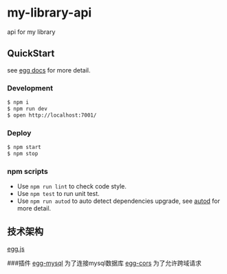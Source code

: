 # my-library-api

api for my library

## QuickStart

<!-- add docs here for user -->

see [egg docs][egg] for more detail.

### Development

```bash
$ npm i
$ npm run dev
$ open http://localhost:7001/
```

### Deploy

```bash
$ npm start
$ npm stop
```

### npm scripts

- Use `npm run lint` to check code style.
- Use `npm test` to run unit test.
- Use `npm run autod` to auto detect dependencies upgrade, see [autod](https://www.npmjs.com/package/autod) for more detail.


[egg]: https://eggjs.org

## 技术架构

[egg.js](https://eggjs.org/zh-cn/)

###插件
[egg-mysql](https://github.com/eggjs/egg-mysql) 为了连接mysql数据库
[egg-cors](https://github.com/eggjs/egg-cors) 为了允许跨域请求
